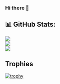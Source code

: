 ### Hi there 👋

## 📊 GitHub Stats:

![](https://github-readme-stats.vercel.app/api?username=Karamarora20&theme=dark&hide_border=false&include_all_commits=all&count_private=false)<br/>
![](https://github-readme-streak-stats.herokuapp.com/?user=Karamarora20&theme=dark&hide_border=false)<br/>
![](https://github-readme-stats.vercel.app/api/top-langs/?username=Karamarora20&theme=dark&hide_border=false&include_all_commits=true&count_private=false&layout=compact)

## Trophies
[![trophy](https://github-profile-trophy.vercel.app/?username=kahitoz)](https://github.com/ryo-ma/github-profile-trophy)
